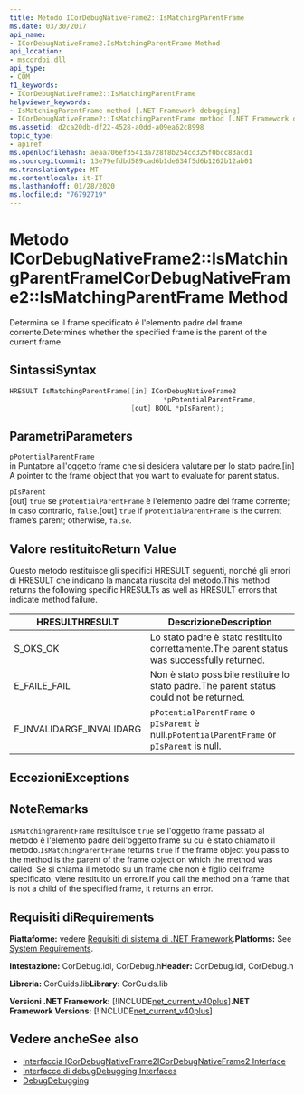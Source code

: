 ```yaml
---
title: Metodo ICorDebugNativeFrame2::IsMatchingParentFrame
ms.date: 03/30/2017
api_name:
- ICorDebugNativeFrame2.IsMatchingParentFrame Method
api_location:
- mscordbi.dll
api_type:
- COM
f1_keywords:
- ICorDebugNativeFrame2::IsMatchingParentFrame
helpviewer_keywords:
- IsMatchingParentFrame method [.NET Framework debugging]
- ICorDebugNativeFrame2::IsMatchingParentFrame method [.NET Framework debugging]
ms.assetid: d2ca20db-df22-4528-a0dd-a09ea62c8998
topic_type:
- apiref
ms.openlocfilehash: aeaa706ef35413a728f8b254cd325f0bcc83acd1
ms.sourcegitcommit: 13e79efdbd589cad6b1de634f5d6b1262b12ab01
ms.translationtype: MT
ms.contentlocale: it-IT
ms.lasthandoff: 01/28/2020
ms.locfileid: "76792719"
---
```

# <a name="icordebugnativeframe2ismatchingparentframe-method"></a><span data-ttu-id="49f17-102">Metodo ICorDebugNativeFrame2::IsMatchingParentFrame</span><span class="sxs-lookup"><span data-stu-id="49f17-102">ICorDebugNativeFrame2::IsMatchingParentFrame Method</span></span>
<span data-ttu-id="49f17-103">Determina se il frame specificato è l'elemento padre del frame corrente.</span><span class="sxs-lookup"><span data-stu-id="49f17-103">Determines whether the specified frame is the parent of the current frame.</span></span>  
  
## <a name="syntax"></a><span data-ttu-id="49f17-104">Sintassi</span><span class="sxs-lookup"><span data-stu-id="49f17-104">Syntax</span></span>  
  
```cpp  
HRESULT IsMatchingParentFrame([in] ICorDebugNativeFrame2  
                                      *pPotentialParentFrame,  
                              [out] BOOL *pIsParent);  
```  
  
## <a name="parameters"></a><span data-ttu-id="49f17-105">Parametri</span><span class="sxs-lookup"><span data-stu-id="49f17-105">Parameters</span></span>  
 `pPotentialParentFrame`  
 <span data-ttu-id="49f17-106">in Puntatore all'oggetto frame che si desidera valutare per lo stato padre.</span><span class="sxs-lookup"><span data-stu-id="49f17-106">[in] A pointer to the frame object that you want to evaluate for parent status.</span></span>  
  
 `pIsParent`  
 <span data-ttu-id="49f17-107">[out] `true` se `pPotentialParentFrame` è l'elemento padre del frame corrente; in caso contrario, `false`.</span><span class="sxs-lookup"><span data-stu-id="49f17-107">[out] `true` if `pPotentialParentFrame` is the current frame’s parent; otherwise, `false`.</span></span>  
  
## <a name="return-value"></a><span data-ttu-id="49f17-108">Valore restituito</span><span class="sxs-lookup"><span data-stu-id="49f17-108">Return Value</span></span>  
 <span data-ttu-id="49f17-109">Questo metodo restituisce gli specifici HRESULT seguenti, nonché gli errori di HRESULT che indicano la mancata riuscita del metodo.</span><span class="sxs-lookup"><span data-stu-id="49f17-109">This method returns the following specific HRESULTs as well as HRESULT errors that indicate method failure.</span></span>  
  
|<span data-ttu-id="49f17-110">HRESULT</span><span class="sxs-lookup"><span data-stu-id="49f17-110">HRESULT</span></span>|<span data-ttu-id="49f17-111">Descrizione</span><span class="sxs-lookup"><span data-stu-id="49f17-111">Description</span></span>|  
|-------------|-----------------|  
|<span data-ttu-id="49f17-112">S_OK</span><span class="sxs-lookup"><span data-stu-id="49f17-112">S_OK</span></span>|<span data-ttu-id="49f17-113">Lo stato padre è stato restituito correttamente.</span><span class="sxs-lookup"><span data-stu-id="49f17-113">The parent status was successfully returned.</span></span>|  
|<span data-ttu-id="49f17-114">E_FAIL</span><span class="sxs-lookup"><span data-stu-id="49f17-114">E_FAIL</span></span>|<span data-ttu-id="49f17-115">Non è stato possibile restituire lo stato padre.</span><span class="sxs-lookup"><span data-stu-id="49f17-115">The parent status could not be returned.</span></span>|  
|<span data-ttu-id="49f17-116">E_INVALIDARG</span><span class="sxs-lookup"><span data-stu-id="49f17-116">E_INVALIDARG</span></span>|<span data-ttu-id="49f17-117">`pPotentialParentFrame` o `pIsParent` è null.</span><span class="sxs-lookup"><span data-stu-id="49f17-117">`pPotentialParentFrame` or `pIsParent` is null.</span></span>|  
  
## <a name="exceptions"></a><span data-ttu-id="49f17-118">Eccezioni</span><span class="sxs-lookup"><span data-stu-id="49f17-118">Exceptions</span></span>  
  
## <a name="remarks"></a><span data-ttu-id="49f17-119">Note</span><span class="sxs-lookup"><span data-stu-id="49f17-119">Remarks</span></span>  
 <span data-ttu-id="49f17-120">`IsMatchingParentFrame` restituisce `true` se l'oggetto frame passato al metodo è l'elemento padre dell'oggetto frame su cui è stato chiamato il metodo.</span><span class="sxs-lookup"><span data-stu-id="49f17-120">`IsMatchingParentFrame` returns `true` if the frame object you pass to the method is the parent of the frame object on which the method was called.</span></span> <span data-ttu-id="49f17-121">Se si chiama il metodo su un frame che non è figlio del frame specificato, viene restituito un errore.</span><span class="sxs-lookup"><span data-stu-id="49f17-121">If you call the method on a frame that is not a child of the specified frame, it returns an error.</span></span>  
  
## <a name="requirements"></a><span data-ttu-id="49f17-122">Requisiti di</span><span class="sxs-lookup"><span data-stu-id="49f17-122">Requirements</span></span>  
 <span data-ttu-id="49f17-123">**Piattaforme:** vedere [Requisiti di sistema di .NET Framework](../../../../docs/framework/get-started/system-requirements.md).</span><span class="sxs-lookup"><span data-stu-id="49f17-123">**Platforms:** See [System Requirements](../../../../docs/framework/get-started/system-requirements.md).</span></span>  
  
 <span data-ttu-id="49f17-124">**Intestazione:** CorDebug.idl, CorDebug.h</span><span class="sxs-lookup"><span data-stu-id="49f17-124">**Header:** CorDebug.idl, CorDebug.h</span></span>  
  
 <span data-ttu-id="49f17-125">**Libreria:** CorGuids.lib</span><span class="sxs-lookup"><span data-stu-id="49f17-125">**Library:** CorGuids.lib</span></span>  
  
 <span data-ttu-id="49f17-126">**Versioni .NET Framework:** [!INCLUDE[net_current_v40plus](../../../../includes/net-current-v40plus-md.md)]</span><span class="sxs-lookup"><span data-stu-id="49f17-126">**.NET Framework Versions:** [!INCLUDE[net_current_v40plus](../../../../includes/net-current-v40plus-md.md)]</span></span>  
  
## <a name="see-also"></a><span data-ttu-id="49f17-127">Vedere anche</span><span class="sxs-lookup"><span data-stu-id="49f17-127">See also</span></span>

- [<span data-ttu-id="49f17-128">Interfaccia ICorDebugNativeFrame2</span><span class="sxs-lookup"><span data-stu-id="49f17-128">ICorDebugNativeFrame2 Interface</span></span>](icordebugnativeframe2-interface.md)
- [<span data-ttu-id="49f17-129">Interfacce di debug</span><span class="sxs-lookup"><span data-stu-id="49f17-129">Debugging Interfaces</span></span>](debugging-interfaces.md)
- [<span data-ttu-id="49f17-130">Debug</span><span class="sxs-lookup"><span data-stu-id="49f17-130">Debugging</span></span>](index.md)
